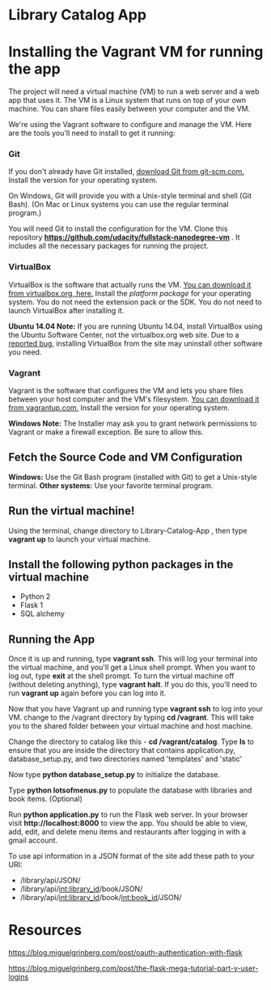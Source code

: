 # Library Catalog App

# Installing the Vagrant VM for running the app



The project will need a virtual machine (VM) to run a web server and a web app that uses it. The VM is a Linux system that runs on top of your own machine.  You can share files easily between your computer and the VM.

We're using the Vagrant software to configure and manage the VM. Here are the tools you'll need to install to get it running:

### Git

If you don't already have Git installed, [download Git from git-scm.com.](http://git-scm.com/downloads) Install the version for your operating system.

On Windows, Git will provide you with a Unix-style terminal and shell (Git Bash).
(On Mac or Linux systems you can use the regular terminal program.)

You will need Git to install the configuration for the VM.
Clone this repository **https://github.com/udacity/fullstack-nanodegree-vm** . It includes all the necessary packages for running the project.   

### VirtualBox

VirtualBox is the software that actually runs the VM. [You can download it from virtualbox.org, here.](https://www.virtualbox.org/wiki/Downloads)  Install the *platform package* for your operating system.  You do not need the extension pack or the SDK. You do not need to launch VirtualBox after installing it.

**Ubuntu 14.04 Note:** If you are running Ubuntu 14.04, install VirtualBox using the Ubuntu Software Center, not the virtualbox.org web site. Due to a [reported bug](http://ubuntuforums.org/showthread.php?t=2227131), installing VirtualBox from the site may uninstall other software you need.

### Vagrant

Vagrant is the software that configures the VM and lets you share files between your host computer and the VM's filesystem.  [You can download it from vagrantup.com.](https://www.vagrantup.com/downloads) Install the version for your operating system.

**Windows Note:** The Installer may ask you to grant network permissions to Vagrant or make a firewall exception. Be sure to allow this.

## Fetch the Source Code and VM Configuration

**Windows:** Use the Git Bash program (installed with Git) to get a Unix-style terminal.
**Other systems:** Use your favorite terminal program.

## Run the virtual machine!

Using the terminal, change directory to Library-Catalog-App , then type **vagrant up** to launch your virtual machine.

## Install the following python packages in the virtual machine
* Python 2
* Flask 1
* SQL alchemy

## Running the  App
Once it is up and running, type **vagrant ssh**. This will log your terminal into the virtual machine, and you'll get a Linux shell prompt. When you want to log out, type **exit** at the shell prompt.  To turn the virtual machine off (without deleting anything), type **vagrant halt**. If you do this, you'll need to run **vagrant up** again before you can log into it.


Now that you have Vagrant up and running type **vagrant ssh** to log into your VM.  change to the /vagrant directory by typing **cd /vagrant**. This will take you to the shared folder between your virtual machine and host machine.

Change the directory to catalog like this - **cd /vagrant/catalog**.
Type **ls** to ensure that you are inside the directory that contains application.py, database_setup.py, and two directories named 'templates' and 'static'

Now type **python database_setup.py** to initialize the database.

Type **python lotsofmenus.py** to populate the database with libraries and book items. (Optional)

Run **python application.py** to run the Flask web server. In your browser visit **http://localhost:8000** to view the app.  You should be able to view, add, edit, and delete menu items and restaurants after logging in with a gmail account.

To use api information in a JSON format of the site add these path to your URI:
* /library/api/JSON/
* /library/api/<int:library_id>/book/JSON/
* /library/api/<int:library_id>/book/<int:book_id>/JSON/


# Resources
https://blog.miguelgrinberg.com/post/oauth-authentication-with-flask

https://blog.miguelgrinberg.com/post/the-flask-mega-tutorial-part-v-user-logins
